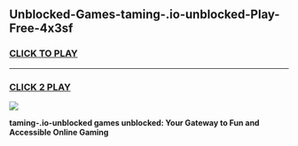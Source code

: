 
## Unblocked-Games-taming-.io-unblocked-Play-Free-4x3sf
<h3>
<a href="https://premium76.site?title=taming-.io-unblocked&ref=12A">CLICK TO PLAY</a></h3>
<hr>

<h3>
<a href="https://premium76.site?title=taming-.io-unblocked&ref=12A">CLICK 2 PLAY</a>
  
</h3>

<a href="https://premium76.site?title=taming-.io-unblocked&ref=12A"><img src="https://clearcache.store/games.png"></a>


**taming-.io-unblocked games unblocked: Your Gateway to Fun and Accessible Online Gaming**

